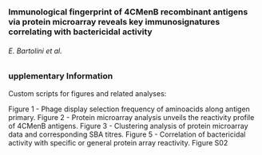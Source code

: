 ### Immunological fingerprint of 4CMenB recombinant antigens via protein microarray reveals key immunosignatures correlating with bactericidal activity

###### E. Bartolini et al.

### upplementary Information

Custom scripts for figures and related analyses:

Figure 1 - Phage display selection frequency of aminoacids along antigen primary.
Figure 2 - Protein microarray analysis unveils the reactivity profile of 4CMenB antigens.
Figure 3 - Clustering analysis of protein microarray data and corresponding SBA titres.
Figure 5 - Correlation of bactericidal activity with specific or general protein array reactivity.
Figure S02
